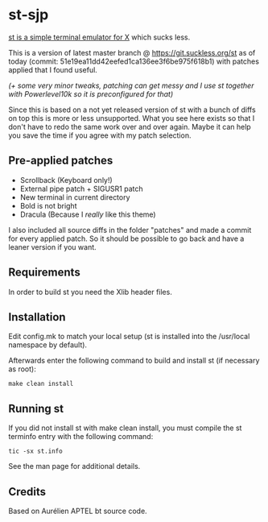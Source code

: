 # st-sjp

[st is a simple terminal emulator for X](https://st.suckless.org/) which sucks less.

This is a version of latest master branch @ https://git.suckless.org/st as of today (commit: 51e19ea11dd42eefed1ca136ee3f6be975f618b1) with patches applied that I found useful. 

_(+ some very minor tweaks, patching can get messy and I use st together with Powerlevel10k so it is preconfigured for that)_

Since this is based on a not yet released version of st with a bunch of diffs on top this is more or less unsupported.
What you see here exists so that I don't have to redo the same work over and over again. Maybe it can help you save the time if you agree with my patch selection.

## Pre-applied patches

- Scrollback (Keyboard only!)
- External pipe patch + SIGUSR1 patch
- New terminal in current directory
- Bold is not bright
- Dracula (Because I _really_ like this theme)

I also included all source diffs in the folder "patches" and made a commit for every applied patch. So it should be possible to go back and have a leaner version if you want.

## Requirements

In order to build st you need the Xlib header files.

## Installation

Edit config.mk to match your local setup (st is installed into
the /usr/local namespace by default).

Afterwards enter the following command to build and install st (if
necessary as root):

    make clean install

## Running st

If you did not install st with make clean install, you must compile
the st terminfo entry with the following command:

    tic -sx st.info

See the man page for additional details.

## Credits

Based on Aurélien APTEL <aurelien dot aptel at gmail dot com> bt source code.
